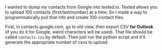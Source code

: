 I wanted to dump my contacts from Google into texted.io.  Texted allows you to upload 100 contacts (first/last/number) at a time.  So I made a way to programmatically pull that info and create 100-contact files.

First, in contacts.google.com, go to old view, then export CSV <b>for Outlook</b> (if you do it for Google, weird characters will be used).  That file should be called `contacts.csv` by default.  Then just run the python script and it'll generate the appropriate number of csvs to upload.
